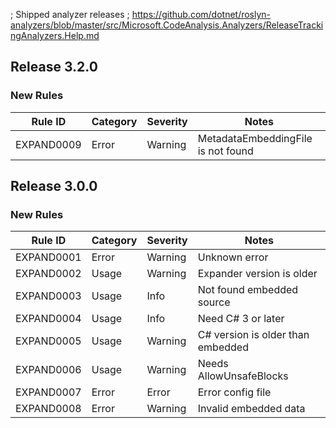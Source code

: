﻿; Shipped analyzer releases
; https://github.com/dotnet/roslyn-analyzers/blob/master/src/Microsoft.CodeAnalysis.Analyzers/ReleaseTrackingAnalyzers.Help.md

## Release 3.2.0

### New Rules
Rule ID | Category | Severity | Notes
--------|----------|----------|-------
EXPAND0009 | Error | Warning | MetadataEmbeddingFile is not found

## Release 3.0.0

### New Rules
Rule ID | Category | Severity | Notes
--------|----------|----------|-------
EXPAND0001 | Error | Warning | Unknown error
EXPAND0002 | Usage | Warning | Expander version is older
EXPAND0003 | Usage | Info | Not found embedded source
EXPAND0004 | Usage | Info | Need C# 3 or later
EXPAND0005 | Usage | Warning | C# version is older than embedded
EXPAND0006 | Usage | Warning | Needs AllowUnsafeBlocks
EXPAND0007 | Error | Error | Error config file
EXPAND0008 | Error | Warning | Invalid embedded data
